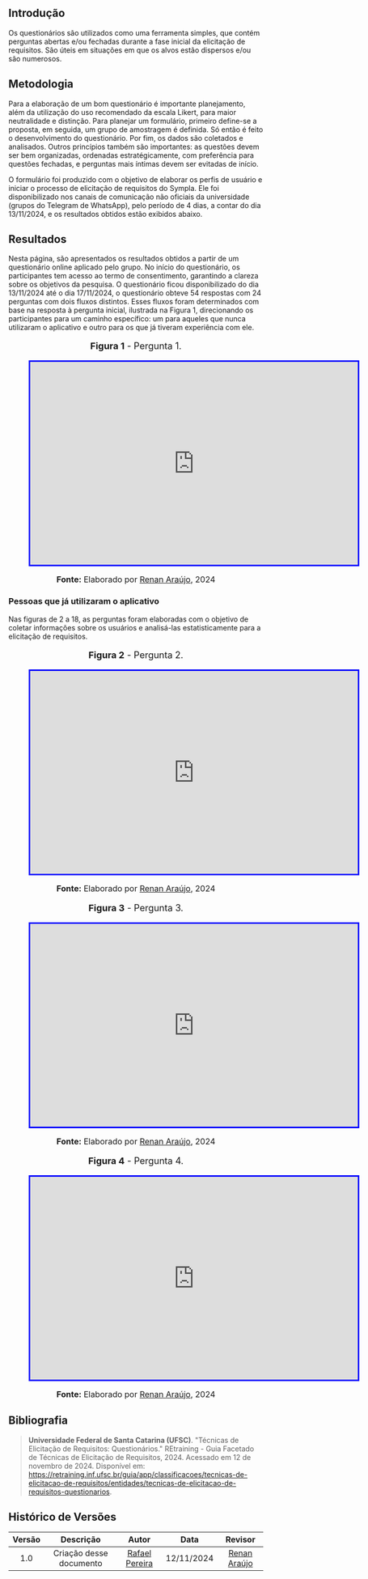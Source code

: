 ## Introdução 

Os questionários são utilizados como uma ferramenta simples, que contém perguntas abertas e/ou fechadas durante a fase inicial da elicitação de requisitos. São úteis em situações em que os alvos estão dispersos e/ou são numerosos.

## Metodologia

Para a elaboração de um bom questionário é importante planejamento, além da utilização do uso recomendado da escala Likert, para maior neutralidade e distinção. Para planejar um formulário, primeiro define-se a proposta, em seguida, um grupo de amostragem é definida. Só então é feito o desenvolvimento do questionário. Por fim, os dados são coletados e analisados. Outros princípios também são importantes: as questões devem ser bem organizadas, ordenadas estratégicamente, com preferência para questões fechadas, e perguntas mais íntimas devem ser evitadas de início.

O formulário foi produzido com o objetivo de elaborar os perfis de usuário e iniciar o processo de elicitação de requisitos do Sympla. Ele foi disponibilizado nos canais de comunicação não oficiais da universidade (grupos do Telegram de WhatsApp), pelo período de 4 dias, a contar do dia 13/11/2024, e os resultados obtidos estão exibidos abaixo.

## Resultados

Nesta página, são apresentados os resultados obtidos a partir de um questionário online aplicado pelo grupo. No início do questionário, os participantes tem acesso ao termo de consentimento, garantindo a clareza sobre os objetivos da pesquisa. O questionário ficou disponibilizado do dia 13/11/2024 até o dia 17/11/2024, o questionário obteve 54 respostas com 24 perguntas com dois fluxos distintos. Esses fluxos foram determinados com base na resposta à pergunta inicial, ilustrada na Figura 1, direcionando os participantes para um caminho específico: um para aqueles que nunca utilizaram o aplicativo e outro para os que já tiveram experiência com ele.

<figure markdown>
<font size="4"><p style="text-align: center"><b>Figura 1</b> - Pergunta 1.</p></font>
<iframe style="border:3px solid blue" width="648" height="401" seamless frameborder="0" scrolling="no" width="600" height="371" seamless frameborder="0" scrolling="no" src="https://docs.google.com/spreadsheets/d/e/2PACX-1vQBKvPNRGAkOBk2oHFzEnW5kqLTSQ8JKvrQdmrmp8rF0POqylGDGWV-VQjFjGt9dhb6reUp-NRKlkqR/pubchart?oid=770852701&format=interactive"></iframe>
<font size="3"><p style="text-align: center"><b>Fonte:</b> Elaborado por <a href="https://github.com/renantfm4">Renan Araújo</a>, 2024</p></font>
</figure>

### Pessoas que já utilizaram o aplicativo

Nas figuras de 2 a 18, as perguntas foram elaboradas com o objetivo de coletar informações sobre os usuários e analisá-las estatisticamente para a elicitação de requisitos.


<figure markdown>
<font size="4"><p style="text-align: center"><b>Figura 2</b> - Pergunta 2.</p></font>
<iframe style="border:3px solid blue" width="648" height="401" seamless frameborder="0" scrolling="no" width="600" height="371" seamless frameborder="0" scrolling="no" src="https://docs.google.com/spreadsheets/d/e/2PACX-1vQBKvPNRGAkOBk2oHFzEnW5kqLTSQ8JKvrQdmrmp8rF0POqylGDGWV-VQjFjGt9dhb6reUp-NRKlkqR/pubchart?oid=1105751934&format=interactive"></iframe>
<font size="3"><p style="text-align: center"><b>Fonte:</b> Elaborado por <a href="https://github.com/renantfm4">Renan Araújo</a>, 2024</p></font>
</figure>


<figure markdown>
<font size="4"><p style="text-align: center"><b>Figura 3</b> - Pergunta 3.</p></font>
<iframe style="border:3px solid blue" width="648" height="401" seamless frameborder="0" scrolling="no" width="600" height="371" seamless frameborder="0" scrolling="no" src="https://docs.google.com/spreadsheets/d/e/2PACX-1vQBKvPNRGAkOBk2oHFzEnW5kqLTSQ8JKvrQdmrmp8rF0POqylGDGWV-VQjFjGt9dhb6reUp-NRKlkqR/pubchart?oid=1209515326&format=interactive"></iframe>
<font size="3"><p style="text-align: center"><b>Fonte:</b> Elaborado por <a href="https://github.com/renantfm4">Renan Araújo</a>, 2024</p></font>
</figure>


<figure markdown>
<font size="4"><p style="text-align: center"><b>Figura 4</b> - Pergunta 4.</p></font>
<iframe style="border:3px solid blue" width="648" height="401" seamless frameborder="0" scrolling="no" width="600" height="371" seamless frameborder="0" scrolling="no" src="https://docs.google.com/spreadsheets/d/e/2PACX-1vQBKvPNRGAkOBk2oHFzEnW5kqLTSQ8JKvrQdmrmp8rF0POqylGDGWV-VQjFjGt9dhb6reUp-NRKlkqR/pubchart?oid=2060985428&format=interactive"></iframe>
<font size="3"><p style="text-align: center"><b>Fonte:</b> Elaborado por <a href="https://github.com/renantfm4">Renan Araújo</a>, 2024</p></font>
</figure>

## **Bibliografia**

> **Universidade Federal de Santa Catarina (UFSC)**. "Técnicas de Elicitação de Requisitos: Questionários." REtraining - Guia Facetado de Técnicas de Elicitação de Requisitos, 2024. Acessado em 12 de novembro de 2024. Disponível em: https://retraining.inf.ufsc.br/guia/app/classificacoes/tecnicas-de-elicitacao-de-requisitos/entidades/tecnicas-de-elicitacao-de-requisitos-questionarios.


## Histórico de Versões

| Versão |          Descrição              |     Autor      |      Data      |   Revisor     | 
|:------:|:-------------------------------:|:--------------:|:--------------:|:-------------:|
|  1.0   | Criação desse documento | [Rafael Pereira](https://github.com/rafgpereira) | 12/11/2024 | [Renan Araújo](https://github.com/renantfm4)  |

